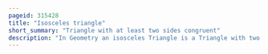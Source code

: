```yaml
---
pageid: 315428
title: "Isosceles triangle"
short_summary: "Triangle with at least two sides congruent"
description: "In Geometry an isosceles Triangle is a Triangle with two Sides of equal Length. Sometimes it is specified as having exactly two Sides of equal Length, and sometimes as having at least two Sides of equal Length, the latter Version thus including the equilateral Triangle as a special Case. Examples of isosceles triangles include the isosceles right triangle, the golden triangle, and the faces of bipyramids and certain Catalan solids."
---
```

